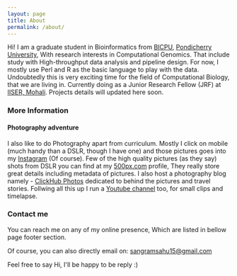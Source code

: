 ```yaml
---
layout: page
title: About
permalink: /about/
---
```

 
Hi! I am a graduate student in Bioinformatics from [BICPU], [Pondicherry University], With research interests in Computational Genomics. That include study with High-throughput data analysis and pipeline design. For now, I mostly use Perl and R as the basic language to play with the data. Undoubtedly this is very exciting time for the field of Computational Biology, that we are living in. 
Currently doing as a Junior Research Fellow (JRF) at [IISER, Mohali].
Projects details will updated here soon.

### More Information

#### Photography adventure
I also like to do Photography apart from curriculum. Mostly I click on mobile (much handy than a DSLR, though I have one) and those pictures goes into my [Instagram] (Of course). Few of the high quality pictures (as they say) shots from DSLR you can find at my [500px.com] profile, They really store great details including metadata of pictures. I also host a photography blog namely - [ClickHub Photos] dedicated to behind the pictures and travel stories. Follwing all this up I run a [Youtube channel] too, for small clips and timelapse.

### Contact me

You can reach me on any of my online presence, Which are listed in bellow page footer section.

Of course, you can also directly email on: 
[sangramsahu15@gmail.com](mailto:sangramsahu15@gmail.com)

Feel free to say Hi, I'll be happy to be reply :)


[Instagram]: http://instagram.com/sangram_keshari
[Pondicherry University]: http://www.pondiuni.edu.in
[BICPU]: https://www.bicpu.edu.in
[IISER, Mohali]: http://iisermohali.ac.in
[500px.com]: https://500px.com/sangram_keshari
[ClickHub Photos]: http://clickhubphotos.wordpress.com
[Youtube channel]: https://www.youtube.com/user/MrSangram7
